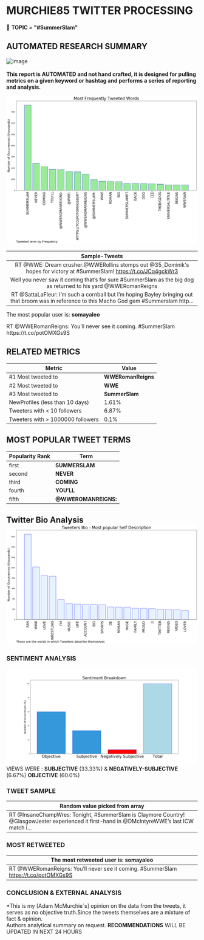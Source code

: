 # MURCHIE85 TWITTER PROCESSING 
&#x1F34E; **TOPIC = "#SummerSlam"**

## AUTOMATED RESEARCH SUMMARY

![image](https://marketingplatform.google.com/about/static/images/gmp/analytics-smb-benefit.jpg)
<br></br>
<b> This report is AUTOMATED and not hand crafted, it is designed for pulling metrics on a given keyword or hashtag and performs a series of reporting and analysis.</b>



![image](TWEETS.png)



|                **Sample-Tweets**        |
| :-------------: |
| RT @WWE: Dream crusher.@WWERollins stomps out @35_Dominik's hopes for victory at #SummerSlam! https://t.co/JCq4gckWr3 |
| Well you never saw it coming that’s for sure #SummerSlam as the big dog as returned to his yard @WWERomanReigns |
| RT @SattaLaFleur: I’m such a cornball but I’m hoping Bayley bringing out that broom was in reference to this Macho God gem #Summerslam http… |

The most popular user is: **somayaleo**
<div class="alert alert-block alert-danger"> RT @WWERomanReigns: You’ll never see it coming. #SummerSlam https://t.co/potOMXGs9S</div>

## RELATED METRICS<br>
| Metric | Value |
| ------------- | ------------- |
| #1 Most tweeted to  | **WWERomanReigns** |
| #2 Most tweeted to  | **WWE** |
| #3 Most tweeted to  | **SummerSlam** |
| NewProfiles (less than 10 days) | 1.61%  |
| Tweeters with < 10 followers  | 6.87%|
| Tweeters with > 1000000 followers  | 0.1%  |



## MOST POPULAR TWEET TERMS 


| Popularity Rank  | Term |
| ------------- | ------------- |
| first  | **SUMMERSLAM**  |
| second  | **NEVER**  |
| third  | **COMING** |
| fourth  | **YOU’LL**  |
| fifth  | **@WWEROMANREIGNS:**  |


## Twitter Bio Analysis![image](BIO.png)
### SENTIMENT ANALYSIS
![image](sentiment.png)
VIEWS WERE : **SUBJECTIVE**  (33.33%) & **NEGATIVELY-SUBJECTIVE** (6.67%) **OBJECTIVE** (60.0%)

### TWEET SAMPLE 
| Random value picked from array |
| ------------- |
|RT @InsaneChampWres: Tonight, #SummerSlam is Claymore Country! @GlasgowJester experienced it first-hand in @DMcIntyreWWE’s last ICW match i… |

### MOST RETWEETED 

| The most retweeted user is: **somayaleo**  |
| ------------- |
| RT @WWERomanReigns: You’ll never see it coming. #SummerSlam https://t.co/potOMXGs9S |

### CONCLUSION & EXTERNAL ANALYSIS

*This is my [Adam McMurchie`s] opinion on the data from the tweets, it serves as no objective truth.Since the tweets themselves are a mixture of fact & opinion.<br>
Authors analytical summary on request.
**RECOMMENDATIONS** WILL BE UPDATED IN NEXT  24 HOURS <br>